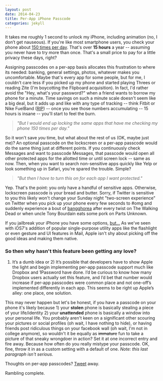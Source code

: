 ```yaml
---
layout: post
date: 2014-04-23
title: Per-App iPhone Passcode
categories: jekyll
---
```

It takes me roughly 1 second to unlock my iPhone, including animation (no, I don’t get nauseous). If you're like most smartphone users, you check your phone about [150 times per day](http://www.slideshare.net/kleinerperkins/kpcb-internet-trends-2013). That's over **15 hours** a year -- assuming you never have to try more than once. That's a small price to pay for a little privacy these days, right?

Assigning passcodes on a per-app basis allocates this frustration to where its needed: banking, general settings, photos, whatever makes you uncomfortable. Maybe that's every app for some people, but for me, I couldn't care less if you picked up my phone and started playing Threes or reading Zite (I'm boycotting the Flipboard acquisition). In fact, I'd rather avoid the "Hey, what's your password?" when a friend wants to borrow my phone for a minute. Time savings on such a minute scale doesn't seem like a big deal, but it adds up and like with any type of tracking -- think Fitbit or Nike FuelBand ([RIP](http://mashable.com/2014/04/22/nike-fuelband-exit-apple/)) -- once you see those numbers accumulating -- 15 hours is insane -- you'll start to feel the burn.

>*"But I would end up locking the same apps that have me checking my phone 150 times per day."*

So it won't save *you* time, but what about the rest of us (OK, maybe just me)? An optional passcode on the lockscreen or a per-app passcode would do the same thing just at different points.  If you continuously check Messages and want to passcode Messages, that passcode would open all other protected apps for the allotted time or until screen lock -- same as now. Then, when you want to search non-sensitive apps quickly like Yelp or look something up in Safari, you're spared the trouble.  Simple? 

>*"But then I have to turn this on for each app I want protected."*

Yep. That's the point: you only have a handful of sensitive apps. Otherwise, lockscreen passcode is your bread and butter. Sorry, if Twitter is sensitive to you this likely won't change your Sunday night "two-screen experience" on Twitter when you pick up your phone every few seconds to #omg and suddenly experience a bout of [bangghorea](http://www.bbc.com/news/magazine-23781044) after every twist on The Walking Dead or when uncle Tony Bourdain eats some pork on Parts Unknown. 

If you jailbreak your iPhone you have some options, [but...](https://www.youtube.com/watch?v=zGxwbhkDjZM) As we've seen with iOS7's addition of popular single-purpose utility apps like the flashlight or even gesture and UI features in Mail, Apple isn't shy about picking off the good ideas and making them native.  

### So then why hasn't this feature been getting any love? 
1) It’s a dumb idea or 2) It’s possible that developers have to show Apple the light and begin implementing per-app passcode support much like Dropbox and 1Password have done. I’d be curious to know how many Dropbox users actually set this feature, and I’d bet that number would increase if per-app passcodes were common place and not one-off’s implemented differently in each app. This seems to be right up Apple’s alley: one place, one solution.

This may never happen but let's be honest, if you have a passcode on your phone it's likely because 1) your **stolen** phone is basically stealing a piece of your life/identity 2) your **unattended** phone is basically a window into your personal life.  You probably aren't keen on a significant other scouring your pictures or social profiles (oh wait, I have nothing to hide), or having friends post ridiculous things on your facebook wall (oh wait, I'm not in college anymore), so wouldn't it be equally as <del>immature</del> fun to take a picture of that sneaky wrongdoer in action? Set it at one incorrect entry and fire away. Because how often do you really mistype your passcode. OK, fine, throw it in as a custom setting with a default of one. *Note: this last paragraph isn't serious.*

Thoughts on per-app passcodes? [Tweet](http://www.twitter.com/gregllly) away.

Rambling complete.



